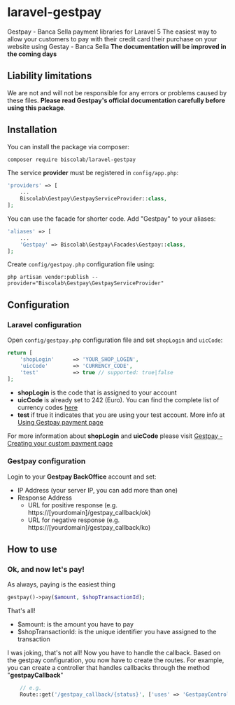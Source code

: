 # laravel-gestpay
Gestpay - Banca Sella payment libraries for Laravel 5
The easiest way to allow your customers to pay with their credit card their purchase on your website using Gestay - Banca Sella
**The documentation will be improved in the coming days**

## Liability limitations
We are not and will not be responsible for any errors or problems caused by these files. **Please read Gestpay's official documentation carefully before using this package**.

## Installation

You can install the package via composer:
```sh
composer require biscolab/laravel-gestpay
```
The service **provider** must be registered in `config/app.php`:
```php
'providers' => [
    ...
    Biscolab\Gestpay\GestpayServiceProvider::class,
];
```
You can use the facade for shorter code. Add "Gestpay" to your aliases:
```php
'aliases' => [
    ...
    'Gestpay' => Biscolab\Gestpay\Facades\Gestpay::class,
];
```
Create `config/gestpay.php` configuration file using:
```su
php artisan vendor:publish --provider="Biscolab\Gestpay\GestpayServiceProvider"
```

## Configuration

### Laravel configuration
Open `config/gestpay.php` configuration file and set `shopLogin` and `uicCode`:
```php
return [
    'shopLogin'      => 'YOUR_SHOP_LOGIN',
    'uicCode'        => 'CURRENCY_CODE',
    'test'           => true // supported: true|false 
];
```
- **shopLogin** is the code that is assigned to your account
- **uicCode** is already set to 242 (Euro). You can find the complete list of currency codes [here](http://api.gestpay.it/#currency-codes)
- **test** if true it indicates that you are using your test account. More info at [Using Gestpay payment page ](http://docs.gestpay.it/pay/using-banca-sella-payment-page.html)

For more information about **shopLogin** and **uicCode** please visit [Gestpay - Creating your custom payment page](http://docs.gestpay.it/pay/creating-your-custom-payment-page.html)

### Gestpay configuration
Login to your **Gestpay BackOffice** account and set:
- IP Address (your server IP, you can add more than one)
- Response Address 
    -  URL for positive response (e.g. https://[yourdomain]/gestpay_callback/ok) 
    -  URL for negative response (e.g. https://[yourdomain]/gestpay_callback/ko)

## How to use
### Ok, and now let's pay!
As always, paying is the easiest thing
```php
gestpay()->pay($amount, $shopTransactionId);
```
That's all! 
- $amount: is the amount you have to pay
- $shopTransactionId: is the unique identifier you have assigned to the transaction
 
I was joking, that's not all! Now you have to handle the callback.
Based on the gestpay configuration, you now have to create the routes. For example, you can create a controller that handles callbacks through the method "**gestpayCallback**"
```php
    // e.g.
    Route::get('/gestpay_callback/{status}', ['uses' => 'GestpayController@gestpayCallback']);
```